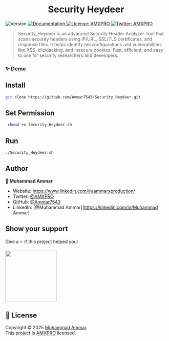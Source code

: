 <h1 align="center">Security Heydeer</h1>
<p>
  <img alt="Version" src="https://img.shields.io/badge/version-1.0.0-blue.svg?cacheSeconds=2592000" />
  <a href="https://github.com/Ammar7543/Security_Heydeer.git" target="_blank">
    <img alt="Documentation" src="https://img.shields.io/badge/documentation-yes-brightgreen.svg" />
  </a>
  <a href="AMXPRO" target="_blank">
    <img alt="License: AMXPRO" src="https://img.shields.io/badge/License-AMXPRO-yellow.svg" />
  </a>
  <a href="https://twitter.com/AMXPRO" target="_blank">
    <img alt="Twitter: AMXPRO" src="https://img.shields.io/twitter/follow/AMXPRO.svg?style=social" />
  </a>
</p>

> Security_Heydeer is an advanced Security Header Analyzer Tool that scans security headers using IP/URL, SSL/TLS certificates, and response files. It helps identify misconfigurations and vulnerabilities like XSS, clickjacking, and insecure cookies. Fast, efficient, and easy to use for security researchers and developers.

### ✨ [Demo](https://github.com/Ammar7543/Security_Heydeer.git)

## Install

```sh
git clone https://github.com/Ammar7543/Security_Heydeer.git
```

## Set Permission

```sh
 chmod +x Security_Heydeer.sh
```

## Run

```sh
./Security_Heydeer.sh
```

## Author

👤 **Muhammad Ammar**

* Website: https://www.linkedin.com/in/ammarxproduction/
* Twitter: [@AMXPRO](https://twitter.com/AMXPRO)
* GitHub: [@Ammar7543](https://github.com/Ammar7543)
* LinkedIn: [@Muhammad Ammar](https://linkedin.com/in/Muhammad Ammar)

## Show your support

Give a ⭐️ if this project helped you!

<a href="https://www.patreon.com/AMXPRO">
  <img src="https://c5.patreon.com/external/logo/become_a_patron_button@2x.png" width="160">
</a>

## 📝 License

Copyright © 2025 [Muhammad Ammar](https://github.com/Ammar7543).<br />
This project is [AMXPRO](AMXPRO) licensed.

